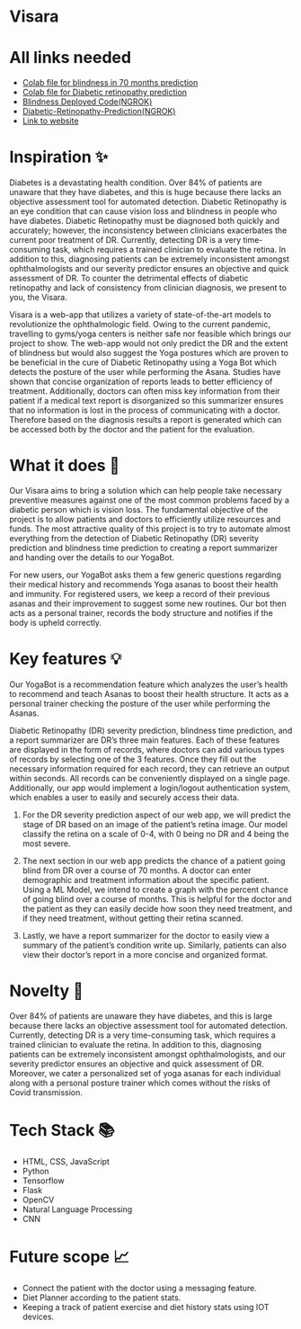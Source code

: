 # Visara

# All links needed
- [Colab file for blindness in 70 months prediction](https://colab.research.google.com/drive/1ZYCiKwTzFD6Jwu2VyxBS42mLqRS1x0Mb?usp=sharing)
- [Colab file for Diabetic retinopathy prediction](https://colab.research.google.com/drive/1Lo_kXwBiREveQ-P584Vp4HUyXm8vBmz4?usp=sharing)
- [Blindness Deployed Code(NGROK)](https://colab.research.google.com/drive/1gNqGtGATPIklXvfptHzz2-4sDzFU-k66?usp=sharing)
- [Diabetic-Retinopathy-Prediction(NGROK)](https://colab.research.google.com/drive/19jGOLhsaLr_ERiFcE1siSdyaGQpHxg4A?usp=sharing)
- [Link to website](https://visara.herokuapp.com/)

# Inspiration ✨

Diabetes is a devastating health condition. Over 84% of patients are unaware that they have diabetes, and this is huge because there lacks an objective assessment tool for automated detection. Diabetic Retinopathy is an eye condition that can cause vision loss and blindness in people who have diabetes. Diabetic Retinopathy must be diagnosed both quickly and accurately; however, the inconsistency between clinicians exacerbates the current poor treatment of DR. Currently, detecting DR is a very time-consuming task, which requires a trained clinician to evaluate the retina. In addition to this, diagnosing patients can be extremely inconsistent amongst ophthalmologists and our severity predictor ensures an objective and quick assessment of DR. To counter the detrimental effects of diabetic retinopathy and lack of consistency from clinician diagnosis, we present to you, the Visara.

Visara is a web-app that utilizes a variety of state-of-the-art models to revolutionize the ophthalmologic field. Owing to the current pandemic, travelling to gyms/yoga centers is neither safe nor feasible which brings our project to show. The web-app would not only predict the DR and the extent of blindness but would also suggest the Yoga postures which are proven to be beneficial in the cure of Diabetic Retinopathy using a Yoga Bot which detects the posture of the user while performing the Asana. Studies have shown that concise organization of reports leads to better efficiency of treatment. Additionally, doctors can often miss key information from their patient if a medical text report is disorganized so this summarizer ensures that no information is lost in the process of communicating with a doctor. Therefore based on the diagnosis results a report is generated which can be accessed both by the doctor and the patient for the evaluation.

# What it does 🤖
Our Visara aims to bring a solution which can help people take necessary preventive measures against one of the most common problems faced by a diabetic person which is vision loss. The fundamental objective of the project is to allow patients and doctors to efficiently utilize resources and funds. The most attractive quality of this project is to try to automate almost everything from the detection of Diabetic Retinopathy (DR) severity prediction and blindness time prediction to creating a report summarizer and handing over the details to our YogaBot.

For new users, our YogaBot asks them a few generic questions regarding their medical history and recommends Yoga asanas to boost their health and immunity. For registered users, we keep a record of their previous asanas and their improvement to suggest some new routines. Our bot then acts as a personal trainer, records the body structure and notifies if the body is upheld correctly. 

# Key features 💡

Our YogaBot is a recommendation feature which analyzes the user’s health to recommend and teach Asanas to boost their health structure. It acts as a personal trainer checking the posture of the user while performing the Asanas.

Diabetic Retinopathy (DR) severity prediction, blindness time prediction, and a report summarizer are DR’s three main features. Each of these features are displayed in the form of records, where doctors can add various types of records by selecting one of the 3 features. Once they fill out the necessary information required for each record, they can retrieve an output within seconds. All records can be conveniently displayed on a single page. Additionally, our app would implement a login/logout authentication system, which enables a user to easily and securely access their data.

1. For the DR severity prediction aspect of our web app, we will predict the stage of DR based on an image of the patient’s retina image. Our model classify the retina on a scale of 0-4, with 0 being no DR and 4 being the most severe.

2. The next section in our web app predicts the chance of a patient going blind from DR over a course of 70 months. A doctor can enter demographic and treatment information about the specific patient. Using a ML Model, we intend to create a graph with the percent chance of going blind over a course of months. This is helpful for the doctor and the patient as they can easily decide how soon they need treatment, and if they need treatment, without getting their retina scanned. 

3. Lastly, we have a report summarizer for the doctor to easily view a summary of the patient’s condition write up. Similarly, patients can also view their doctor’s report in a more concise and organized format. 

# Novelty 💎
 Over 84% of patients are unaware they have diabetes, and this is large because there lacks an objective assessment tool for automated detection. Currently, detecting DR is a very time-consuming task, which requires a trained clinician to evaluate the retina. In addition to this, diagnosing patients can be extremely inconsistent amongst ophthalmologists, and our severity predictor ensures an objective and quick assessment of DR. Moreover, we cater a personalized set of yoga asanas for each individual along with a personal posture trainer which comes without the risks of Covid transmission.

# Tech Stack 📚

- HTML, CSS, JavaScript
- Python
- Tensorflow
- Flask
- OpenCV
- Natural Language Processing
- CNN

# Future scope 📈

- Connect the patient with the doctor using a messaging feature. 
- Diet Planner according to the patient stats. 
- Keeping a track of patient exercise and diet history stats using IOT devices.  
